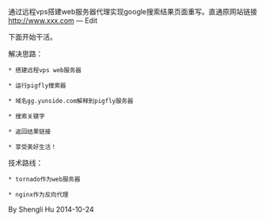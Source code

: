 通过远程vps搭建web服务器代理实现google搜索结果页面重写。直通原网站链接 http://www.xxx.com — Edit

下面开始干活。

解决思路：

	* 搭建远程vps web服务器
	
	* 运行pigfly搜索器
 	
	* 域名gg.yunside.com解释到pigfly服务器
	
	* 搜索关键字
	
	* 返回结果链接
	
	* 享受美好生活！

技术路线：

    * tornado作为web服务器
    
    * nginx作为反向代理

By Shengli Hu 2014-10-24
